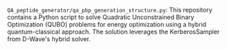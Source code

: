 `QA_peptide_generator/qa_pbp_generation_structure.py`: This repository contains a Python script to solve Quadratic Unconstrained Binary Optimization (QUBO) problems for energy optimization using a hybrid quantum-classical approach. The solution leverages the KerberosSampler from D-Wave's hybrid solver.
